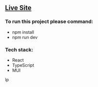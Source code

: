 ## [Live Site](https://voluble-bonbon-309644.netlify.app/)

### To run this project please command:
* npm install
* npm run dev

### Tech stack: 
* React
* TypeScript
* MUI

lp
